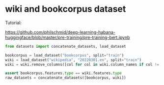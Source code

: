 # wiki and bookcorpus dataset

Tutorial:

https://github.com/philschmid/deep-learning-habana-huggingface/blob/master/pre-training/pre-training-bert.ipynb

```py
from datasets import concatenate_datasets, load_dataset

bookcorpus = load_dataset("bookcorpus", split="train")
wiki = load_dataset("wikipedia", "20220301.en", split="train")
wiki = wiki.remove_columns([col for col in wiki.column_names if col != "text"])  # only keep the 'text' column

assert bookcorpus.features.type == wiki.features.type
raw_datasets = concatenate_datasets([bookcorpus, wiki])
```